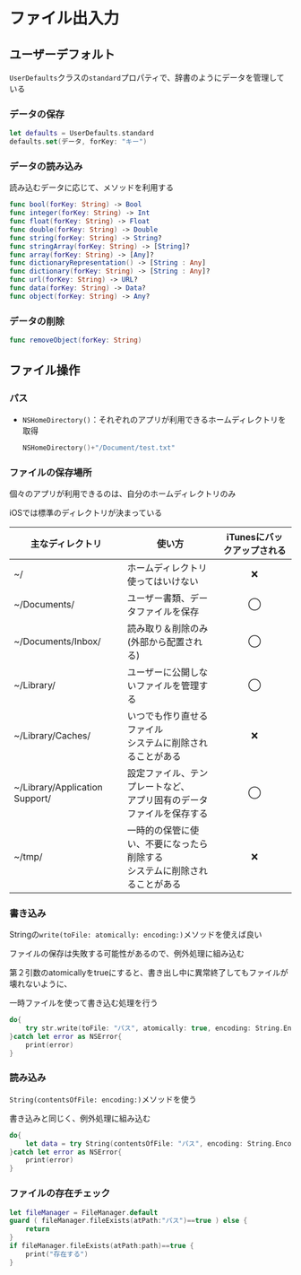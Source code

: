# ファイル出入力





## ユーザーデフォルト

`UserDefaults`クラスの`standard`プロパティで、辞書のようにデータを管理している



### データの保存

```swift
let defaults = UserDefaults.standard
defaults.set(データ, forKey: "キー")
```



### データの読み込み

読み込むデータに応じて、メソッドを利用する

```swift
func bool(forKey: String) -> Bool
func integer(forKey: String) -> Int
func float(forKey: String) -> Float
func double(forKey: String) -> Double
func string(forKey: String) -> String?
func stringArray(forKey: String) -> [String]?
func array(forKey: String) -> [Any]?
func dictionaryRepresentation() -> [String : Any]
func dictionary(forKey: String) -> [String : Any]?
func url(forKey: String) -> URL?
func data(forKey: String) -> Data?
func object(forKey: String) -> Any?
```



### データの削除

```swift
func removeObject(forKey: String)
```



## ファイル操作



### パス

* `NSHomeDirectory()`：それぞれのアプリが利用できるホームディレクトリを取得

  ```swift
  NSHomeDirectory()+"/Document/test.txt"
  ```



### ファイルの保存場所

個々のアプリが利用できるのは、自分のホームディレクトリのみ

iOSでは標準のディレクトリが決まっている

| 主なディレクトリ               | 使い方                                                       | iTunesにバックアップされる |
| ------------------------------ | ------------------------------------------------------------ | :------------------------: |
| ~/                             | ホームディレクトリ<br>使ってはいけない                       |             ❌              |
| ~/Documents/                   | ユーザー書類、データファイルを保存                           |             ◯              |
| ~/Documents/Inbox/             | 読み取り＆削除のみ(外部から配置される)                       |             ◯              |
| ~/Library/                     | ユーザーに公開しないファイルを管理する                       |             ◯              |
| ~/Library/Caches/              | いつでも作り直せるファイル<br>システムに削除されることがある |             ❌              |
| ~/Library/Application Support/ | 設定ファイル、テンプレートなど、<br>アプリ固有のデータファイルを保存する |             ◯              |
| ~/tmp/                         | 一時的の保管に使い、不要になったら削除する<br/>システムに削除されることがある |             ❌              |



### 書き込み

Stringの`write(toFile: atomically: encoding:)`メソッドを使えば良い

ファイルの保存は失敗する可能性があるので、例外処理に組み込む

第２引数のatomicallyをtrueにすると、書き出し中に異常終了してもファイルが壊れないように、

一時ファイルを使って書き込む処理を行う

```swift
do{
    try str.write(toFile: "パス", atomically: true, encoding: String.Encoding.utf8)
}catch let error as NSError{
    print(error)
}
```



### 読み込み

`String(contentsOfFile: encoding:)`メソッドを使う

書き込みと同じく、例外処理に組み込む

```swift
do{
    let data = try String(contentsOfFile: "パス", encoding: String.Encoding.utf8)
}catch let error as NSError{
    print(error)
}
```



### ファイルの存在チェック

```swift
let fileManager = FileManager.default
guard ( fileManager.fileExists(atPath:"パス")==true ) else {
    return
}
if fileManager.fileExists(atPath:path)==true {
    print("存在する")
}
```

















